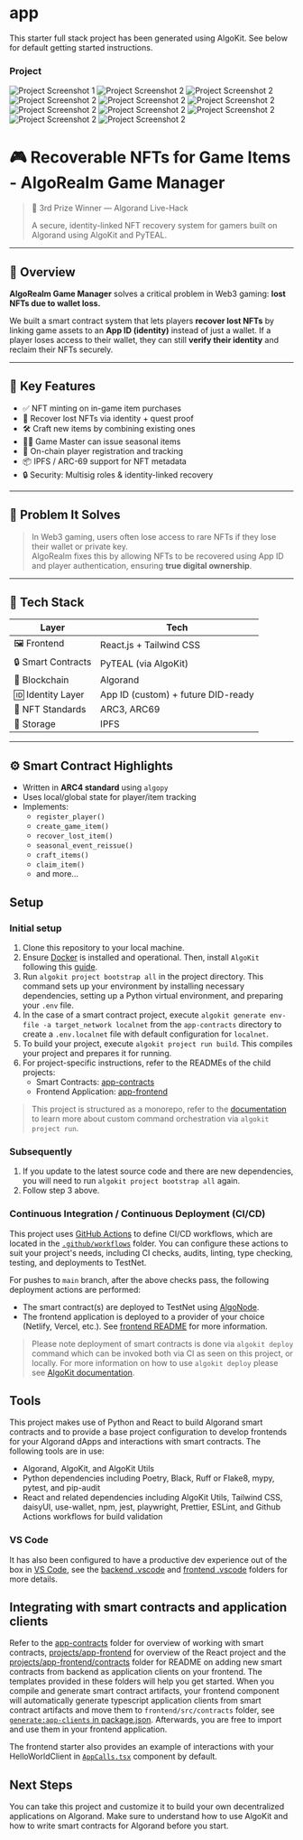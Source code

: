# app

This starter full stack project has been generated using AlgoKit. See below for default getting started instructions.


### Project

![Project Screenshot 1](screenshots/one.jpeg)
![Project Screenshot 2](screenshots/two.jpeg)
![Project Screenshot 2](screenshots/three.jpeg)
![Project Screenshot 2](screenshots/four.jpeg)
![Project Screenshot 2](screenshots/five.jpeg)
![Project Screenshot 2](screenshots/six.jpeg)
![Project Screenshot 2](screenshots/seven.jpeg)
![Project Screenshot 2](screenshots/eight.jpeg)
![Project Screenshot 2](screenshots/nine.jpeg)
![Project Screenshot 2](screenshots/ten.jpeg)
![Project Screenshot 2](screenshots/eleven.jpeg)
# 🎮 Recoverable NFTs for Game Items - AlgoRealm Game Manager

> 🥉 3rd Prize Winner — Algorand Live-Hack
> 
> A secure, identity-linked NFT recovery system for gamers built on Algorand using AlgoKit and PyTEAL.

---

## 🚀 Overview

**AlgoRealm Game Manager** solves a critical problem in Web3 gaming: **lost NFTs due to wallet loss.**

We built a smart contract system that lets players **recover lost NFTs** by linking game assets to an **App ID (identity)** instead of just a wallet. If a player loses access to their wallet, they can still **verify their identity** and reclaim their NFTs securely.

---

## 🎯 Key Features

- ✅ NFT minting on in-game item purchases  
- 🔁 Recover lost NFTs via identity + quest proof  
- 🛠️ Craft new items by combining existing ones  
- 🧙‍♂️ Game Master can issue seasonal items  
- 🔐 On-chain player registration and tracking  
- 📦 IPFS / ARC-69 support for NFT metadata  
- 🔒 Security: Multisig roles & identity-linked recovery

---

## 🧠 Problem It Solves

> In Web3 gaming, users often lose access to rare NFTs if they lose their wallet or private key.  
> AlgoRealm fixes this by allowing NFTs to be recovered using App ID and player authentication, ensuring **true digital ownership**.

---

## 🧩 Tech Stack

| Layer              | Tech                                |
|--------------------|--------------------------------------|
| 🖼 Frontend         | React.js + Tailwind CSS              |
| 🔒 Smart Contracts  | PyTEAL (via AlgoKit)                 |
| 🔗 Blockchain       | Algorand                             |
| 🆔 Identity Layer   | App ID (custom) + future DID-ready   |
| 🎨 NFT Standards    | ARC3, ARC69                          |
| 📂 Storage          | IPFS                                 |

---

## ⚙️ Smart Contract Highlights

- Written in **ARC4 standard** using `algopy`
- Uses local/global state for player/item tracking
- Implements:
  - `register_player()`
  - `create_game_item()`
  - `recover_lost_item()`
  - `seasonal_event_reissue()`
  - `craft_items()`
  - `claim_item()`
  - and more...

## Setup

### Initial setup
1. Clone this repository to your local machine.
2. Ensure [Docker](https://www.docker.com/) is installed and operational. Then, install `AlgoKit` following this [guide](https://github.com/algorandfoundation/algokit-cli#install).
3. Run `algokit project bootstrap all` in the project directory. This command sets up your environment by installing necessary dependencies, setting up a Python virtual environment, and preparing your `.env` file.
4. In the case of a smart contract project, execute `algokit generate env-file -a target_network localnet` from the `app-contracts` directory to create a `.env.localnet` file with default configuration for `localnet`.
5. To build your project, execute `algokit project run build`. This compiles your project and prepares it for running.
6. For project-specific instructions, refer to the READMEs of the child projects:
   - Smart Contracts: [app-contracts](projects/app-contracts/README.md)
   - Frontend Application: [app-frontend](projects/app-frontend/README.md)

> This project is structured as a monorepo, refer to the [documentation](https://github.com/algorandfoundation/algokit-cli/blob/main/docs/features/project/run.md) to learn more about custom command orchestration via `algokit project run`.

### Subsequently

1. If you update to the latest source code and there are new dependencies, you will need to run `algokit project bootstrap all` again.
2. Follow step 3 above.

### Continuous Integration / Continuous Deployment (CI/CD)

This project uses [GitHub Actions](https://docs.github.com/en/actions/learn-github-actions/understanding-github-actions) to define CI/CD workflows, which are located in the [`.github/workflows`](./.github/workflows) folder. You can configure these actions to suit your project's needs, including CI checks, audits, linting, type checking, testing, and deployments to TestNet.

For pushes to `main` branch, after the above checks pass, the following deployment actions are performed:
  - The smart contract(s) are deployed to TestNet using [AlgoNode](https://algonode.io).
  - The frontend application is deployed to a provider of your choice (Netlify, Vercel, etc.). See [frontend README](frontend/README.md) for more information.

> Please note deployment of smart contracts is done via `algokit deploy` command which can be invoked both via CI as seen on this project, or locally. For more information on how to use `algokit deploy` please see [AlgoKit documentation](https://github.com/algorandfoundation/algokit-cli/blob/main/docs/features/deploy.md).

## Tools

This project makes use of Python and React to build Algorand smart contracts and to provide a base project configuration to develop frontends for your Algorand dApps and interactions with smart contracts. The following tools are in use:

- Algorand, AlgoKit, and AlgoKit Utils
- Python dependencies including Poetry, Black, Ruff or Flake8, mypy, pytest, and pip-audit
- React and related dependencies including AlgoKit Utils, Tailwind CSS, daisyUI, use-wallet, npm, jest, playwright, Prettier, ESLint, and Github Actions workflows for build validation

### VS Code

It has also been configured to have a productive dev experience out of the box in [VS Code](https://code.visualstudio.com/), see the [backend .vscode](./backend/.vscode) and [frontend .vscode](./frontend/.vscode) folders for more details.

## Integrating with smart contracts and application clients

Refer to the [app-contracts](projects/app-contracts/README.md) folder for overview of working with smart contracts, [projects/app-frontend](projects/app-frontend/README.md) for overview of the React project and the [projects/app-frontend/contracts](projects/app-frontend/src/contracts/README.md) folder for README on adding new smart contracts from backend as application clients on your frontend. The templates provided in these folders will help you get started.
When you compile and generate smart contract artifacts, your frontend component will automatically generate typescript application clients from smart contract artifacts and move them to `frontend/src/contracts` folder, see [`generate:app-clients` in package.json](projects/app-frontend/package.json). Afterwards, you are free to import and use them in your frontend application.

The frontend starter also provides an example of interactions with your HelloWorldClient in [`AppCalls.tsx`](projects/app-frontend/src/components/AppCalls.tsx) component by default.

## Next Steps

You can take this project and customize it to build your own decentralized applications on Algorand. Make sure to understand how to use AlgoKit and how to write smart contracts for Algorand before you start.
